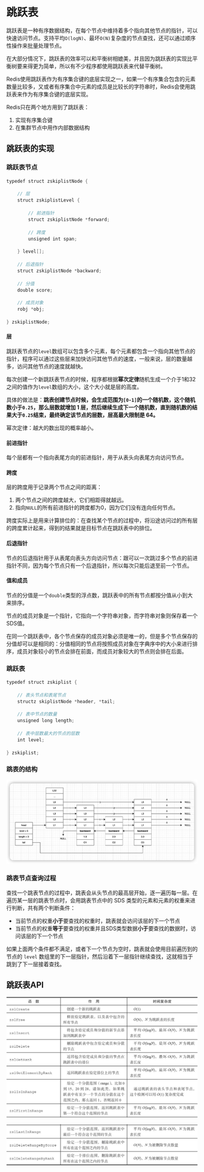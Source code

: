 # 跳跃表
跳跃表是一种有序数据结构，在每个节点中维持着多个指向其他节点的指针，可以快速访问节点。支持平均`O(logN)`、最坏`O(N)`复杂度的节点查找，还可以通过顺序性操作来批量处理节点。

在大部分情况下，跳跃表的效率可以和平衡树相媲美，并且因为跳跃表的实现比平衡树要来得更为简单，所以有不少程序都使用跳跃表来代替平衡树。

Redis使用跳跃表作为有序集合键的底层实现之一，如果一个有序集合包含的元素数量比较多，又或者有序集合中元素的成员是比较长的字符串时，Redis会使用跳跃表来作为有序集合键的底层实现。

Redis只在两个地方用到了跳跃表：
1. 实现有序集合键
2. 在集群节点中用作内部数据结构

## 跳跃表的实现
### 跳跃表节点
```c
typedef struct zskiplistNode {  
  
    // 层
    struct zskiplistLevel {  
  
        // 前进指针  
        struct zskiplistNode *forward;  
  
        // 跨度  
        unsigned int span;  
  
    } level[];  
  
    // 后退指针  
    struct zskiplistNode *backward;  
  
    // 分值
    double score;  
  
    // 成员对象
    robj *obj;  
  
} zskiplistNode;
```
#### 层
跳跃表节点的`level`数组可以包含多个元素，每个元素都包含一个指向其他节点的指针，程序可以通过这些层来加快访问其他节点的速度，一般来说，层的数量越多，访问其他节点的速度就越快。

每次创建一个新跳跃表节点的时候，程序都根据**幂次定律**随机生成一个介于1和32之间的值作为`level`数组的大小，这个大小就是层的高度。

具体的做法是：**跳表创建节点时候，会生成范围为`[0-1]`的一个随机数，这个随机数小于`0.25`，那么层数就增加 1 层，然后继续生成下一个随机数，直到随机数的结果大于`0.25`结束，最终确定该节点的层数，层高最大限制是 64。**

幂次定律：越大的数出现的概率越小。

#### 前进指针
每个层都有一个指向表尾方向的前进指针，用于从表头向表尾方向访问节点。

#### 跨度
层的跨度用于记录两个节点之间的距离：
1. 两个节点之间的跨度越大，它们相距得就越远。
2. 指向`NULL`的所有前进指针的跨度都为0，因为它们没有连向任何节点。

跨度实际上是用来计算排位的：在查找某个节点的过程中，将沿途访问过的所有层的跨度累计起来，得到的结果就是目标节点在跳跃表中的排位。

#### 后退指针
节点的后退指针用于从表尾向表头方向访问节点：跟可以一次跳过多个节点的前进指针不同，因为每个节点只有一个后退指针，所以每次只能后退至前一个节点。

#### 值和成员
节点的分值是一个`double`类型的浮点数，跳跃表中的所有节点都按分值从小到大来排序。

节点的成员对象是一个指针，它指向一个字符串对象，而字符串对象则保存着一个SDS值。

在同一个跳跃表中，各个节点保存的成员对象必须是唯一的，但是多个节点保存的分值却可以是相同的：分值相同的节点将按照成员对象在字典序中的大小来进行排序，成员对象较小的节点会排在前面，而成员对象较大的节点则会排在后面。

### 跳跃表
```c
typedef struct zskiplist {  
  
    // 表头节点和表尾节点  
    structz skiplistNode *header, *tail;  
  
    // 表中节点的数量  
    unsigned long length; 
  
    // 表中层数最大的节点的层数  
    int level;  
  
} zskiplist;
```

### 跳表的结构
![](5.跳跃表/Pasted%20image%2020220524100232.png)
### 跳表节点查询过程
查找一个跳表节点的过程中，跳表会从头节点的最高层开始，逐一遍历每一层。在遍历某一层的跳表节点时，会用跳表节点中的 SDS 类型的元素和元素的权重来进行判断，共有两个判断条件：
-   当前节点的权重**小于**要查找的权重时，跳表就会访问该层的下一个节点
-   当前节点的权重**等于**要查找的权重并且SDS类型数据**小于**要查找的数据时，访问该层的下一个节点

如果上面两个条件都不满足，或者下一个节点为空时，跳表就会使用目前遍历到的节点的 `level` 数组里的下一层指针，然后沿着下一层指针继续查找，这就相当于跳到了下一层接着查找。

## 跳跃表API
![](5.跳跃表/Pasted%20image%2020220524101137.png)

![](5.跳跃表/Pasted%20image%2020220524101143.png)

